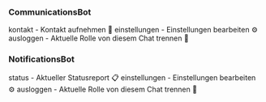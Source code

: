 ### CommunicationsBot
kontakt - Kontakt aufnehmen 💬
einstellungen - Einstellungen bearbeiten ⚙️
ausloggen - Aktuelle Rolle von diesem Chat trennen 💨

### NotificationsBot
status - Aktueller Statusreport 📋
einstellungen - Einstellungen bearbeiten ⚙️
ausloggen - Aktuelle Rolle von diesem Chat trennen 💨

